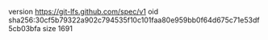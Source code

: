 version https://git-lfs.github.com/spec/v1
oid sha256:30cf5b79322a902c794535f10c101faa80e959bb0f64d675c71e53df5cb03bfa
size 1691
